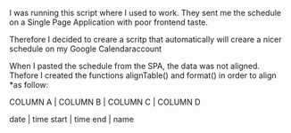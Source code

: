 
I was running this script where I used to work. 
They sent me the schedule on a Single Page Application with poor frontend taste. 
  
Therefore I decided to creare a scritp that automatically will creare a nicer schedule on my Google Calendaraccount
 
When I pasted the schedule from the SPA, the data was not aligned. Thefore I created the functions alignTable() and format() in order to align *as follow: 
 
COLUMN A   |  COLUMN B    | COLUMN C   |  COLUMN D


date       |   time start | time end   |   name
 
